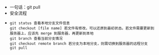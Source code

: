 - 一句话：git pull
- 安全流程
- ```
  git status 查看本地分支文件信息
  git checkout [file name] 若文件有修改，可以还原到最初状态。若文件需要更新到服务器上，应该先 merge 到服务器，再更新到本地
  git branch 查看当前分支情况
  git checkout remote branch 若分支为本地分支，则需切换到服务器的远程分支
  git pull
  ```
